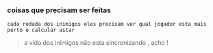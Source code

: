 ### coisas que precisam ser feitas
 	
	cada rodada dos inimigos eles precisam ver qual jogador esta mais perto e calcular astar 
			


> a vida dos inimigos não esta sincronizando , acho !
